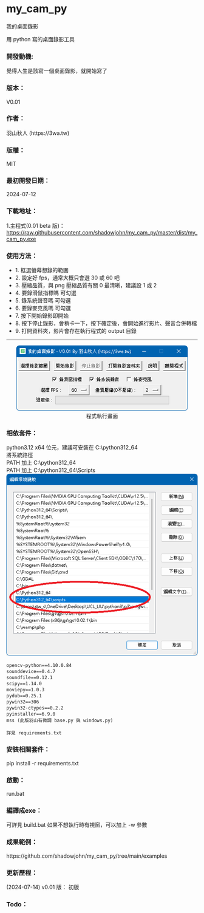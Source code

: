 # my_cam_py
我的桌面錄影

用 python 寫的桌面錄影工具

<h3>開發動機:</h3> 
覺得人生是該寫一個桌面錄影，就開始寫了

<h3>版本：</h3>
V0.01

<h3>作者：</h3>
 羽山秋人 (https://3wa.tw)

<h3>版權：</h3>
 MIT

<h3>最初開發日期：</h3>
 2024-07-12
 
<h3>下載地址：</h3>
 1.主程式(0.01 beta 版)：<a download="my_cam_py.exe" target="_blank" href="https://raw.githubusercontent.com/shadowjohn/my_cam_py/master/dist/my_cam_py.exe">https://raw.githubusercontent.com/shadowjohn/my_cam_py/master/dist/my_cam_py.exe</a><br>	

<h3>使用方法：</h3>
<ul>
	<li>1. 框選螢幕想錄的範圍</li>
	<li>2. 設定好 fps，通常大概只會選 30 或 60 吧</li>
	<li>3. 壓縮品質，與 png 壓縮品質有關 0 最清晰，建議設 1 或 2</li>
	<li>4. 要錄滑鼠指標嗎 可勾選</li>
	<li>5. 錄系統聲音嗎 可勾選</li>
	<li>6. 要錄麥克風嗎 可勾選</li>
	<li>7. 按下開始錄影即開始</li>
	<li>8. 按下停止錄影，會稍卡一下，按下確定後，會開始進行影片、聲音合併轉檔</li>
	<li>9. 打開資料夾，影片會存在執行程式的 output 目錄</li>
</ul>
<hr>
<center>
<img src="pic/s1.png"><br>
程式執行畫面
</center>


<h3>相依套件：</h3>
	python3.12 x64 位元，建議可安裝在 C:\python312_64<br>
	將系統路徑<br>
		PATH 加上 C:\python312_64<br>
		PATH 加上 C:\python312_64\Scripts<br>
	<img src="pic/s2.png"><br>
		
	opencv-python==4.10.0.84
	sounddevice==0.4.7
	soundfile==0.12.1
	scipy==1.14.0
	moviepy==1.0.3
	pydub==0.25.1
	pywin32==306
	pywin32-ctypes==0.2.2
	pyinstaller==6.9.0
	mss (此版羽山有微調 base.py 與 windows.py)
	
	詳見 requirements.txt
	
<h3>安裝相關套件：</h3>
	pip install -r requirements.txt

<h3>啟動：</h3>
	run.bat
	
<h3>編譯成exe：</h3>
	可詳見 build.bat
	如果不想執行時有視窗，可以加上 -w 參數
	
<h3>成果範例：</h3>
	https://github.com/shadowjohn/my_cam_py/tree/main/examples

<h3>更新歷程：</h3>
(2024-07-14) v0.01 版：
初版
		
<h3>Todo：</h3>


